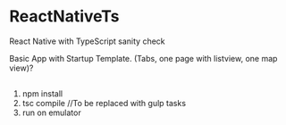 # ReactNativeTs
React Native with TypeScript sanity check

Basic App with Startup Template. (Tabs, one page with listview, one map view)?

##
1. npm install
2. tsc compile //To be replaced with gulp tasks
3. run on emulator

